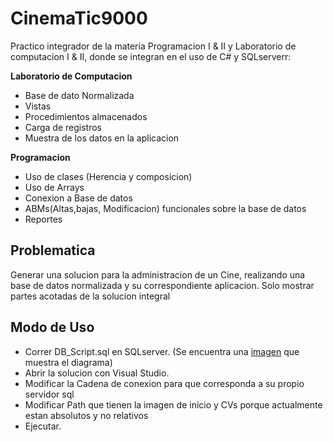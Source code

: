 # CinemaTic9000

Practico integrador de la materia Programacion I & II y Laboratorio de computacion I & II, donde se integran en el uso de C# y SQLserverr:

**Laboratorio de Computacion**    
- Base de dato Normalizada    
- Vistas     
- Procedimientos almacenados    
- Carga de registros    
- Muestra de los datos en la aplicacion    

**Programacion**    
- Uso de clases (Herencia y composicion)    
- Uso de Arrays    
- Conexion a Base de datos    
- ABMs(Altas,bajas, Modificacion) funcionales sobre la base de datos     
- Reportes       

## Problematica
Generar una solucion para la administracion de un Cine, realizando una base de datos normalizada y su correspondiente aplicacion. Solo mostrar partes acotadas de la solucion integral


## Modo de Uso
- Correr DB_Script.sql en SQLserver. (Se encuentra una [imagen] que muestra el diagrama)   
- Abrir la solucion con Visual Studio.   
- Modificar la Cadena de conexion para que corresponda a su propio servidor sql
- Modificar Path que tienen la imagen de inicio y CVs porque actualmente estan absolutos y no relativos
- Ejecutar.    

[imagen]: https://github.com/riojano0/Tecnicatura_Programacion/blob/master/Practico_Intergador_PrimerA%C3%B1o/CinemaTic9000/Esquema-Base%20de%20Datos.png "Diagrama Base de datos"

